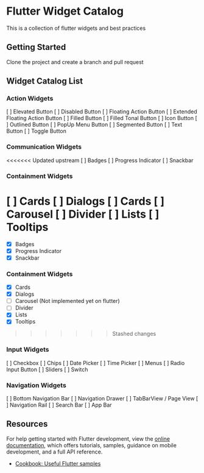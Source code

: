 # Flutter Widget Catalog

This is a collection of flutter widgets and best practices

## Getting Started

Clone the project and create a branch and pull request

## Widget Catalog List

### Action Widgets

[ ] Elevated Button
[ ] Disabled Button
[ ] Floating Action Button
[ ] Extended Floating Action Button
[ ] Filled Button
[ ] Filled Tonal Button
[ ] Icon Button
[ ] Outlined Button
[ ] PopUp Menu Button
[ ] Segmented Button
[ ] Text Button
[ ] Toggle Button

### Communication Widgets

<<<<<<< Updated upstream
[ ] Badges
[ ] Progress Indicator
[ ] Snackbar

### Containment Widgets

[ ] Cards
[ ] Dialogs
[ ] Cards
[ ] Carousel
[ ] Divider
[ ] Lists
[ ] Tooltips
=======
- [x] Badges
- [x] Progress Indicator
- [x] Snackbar

### Containment Widgets

- [x] Cards
- [x] Dialogs
- [ ] Carousel (Not implemented yet on flutter)
- [ ] Divider
- [x] Lists
- [x] Tooltips
>>>>>>> Stashed changes

### Input Widgets

[ ] Checkbox
[ ] Chips
[ ] Date Picker
[ ] Time Picker
[ ] Menus
[ ] Radio Input Button
[ ] Sliders
[ ] Switch

### Navigation Widgets

[ ] Bottom Navigation Bar
[ ] Navigation Drawer
[ ] TabBarView / Page View
[ ] Navigation Rail
[ ] Search Bar
[ ] App Bar

## Resources

For help getting started with Flutter development, view the
[online documentation](https://docs.flutter.dev/), which offers tutorials,
samples, guidance on mobile development, and a full API reference.

- [Cookbook: Useful Flutter samples](https://docs.flutter.dev/cookbook)
